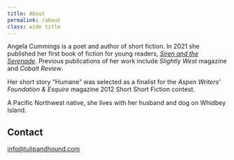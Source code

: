 ```yaml
---
title: About
permalink: /about
class: wide title
---
```


Angela Cummings is a poet and author of short fiction. In 2021 she published her first book of fiction for young readers, *[Siren and the Serenade](https://tulipandhound.com/)*. Previous publications of her work include *Slightly West* magazine and *Cobalt Review*.

Her short story “Humane” was selected as a finalist for the *Aspen Writers’ Foundation & Esquire* magazine 2012 Short Short Fiction contest.

A Pacific Northwest native, she lives with her husband and dog on Whidbey Island.

## Contact

<info@tulipandhound.com>
